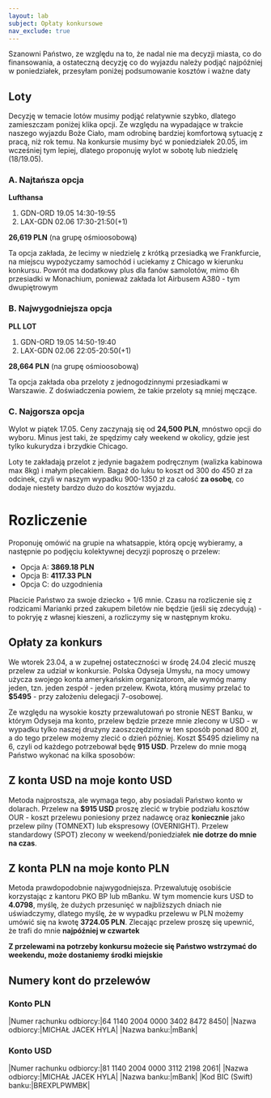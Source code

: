 ```yaml
---
layout: lab
subject: Opłaty konkursowe
nav_exclude: true
---
```


Szanowni Państwo, ze względu na to, że nadal nie ma decyzji miasta, co do finansowania, a ostateczną decyzję co do wyjazdu należy podjąć najpóźniej w poniedziałek, przesyłam poniżej podsumowanie kosztów i ważne daty
## Loty
Decyzję w temacie lotów musimy podjąć relatywnie szybko, dlatego zamieszczam poniżej klika opcji. Ze względu na wypadające w trakcie naszego wyjazdu Boże Ciało, mam odrobinę bardziej komfortową sytuację z pracą, niż rok temu. Na konkursie musimy być w poniedziałek 20.05, im wcześniej tym lepiej, dlatego proponuję wylot w sobotę lub niedzielę (18/19.05). 

### A. Najtańsza opcja
**Lufthansa**
1. GDN-ORD 19.05 14:30-19:55
2. LAX-GDN 02.06 17:30-21:50(+1)
   
**26,619 PLN** (na grupę ośmioosobową)

Ta opcja zakłada, że lecimy w niedzielę z krótką przesiadką we Frankfurcie, na miejscu wypożyczamy samochód i uciekamy z Chicago w kierunku konkursu. Powrót ma dodatkowy plus dla fanów samolotów, mimo 6h przesiadki w Monachium, ponieważ zakłada lot Airbusem A380 - tym dwupiętrowym

### B. Najwygodniejsza opcja
**PLL LOT**
1. GDN-ORD 19.05 14:50-19:40
2. LAX-GDN 02.06 22:05-20:50(+1)
   
**28,664 PLN** (na grupę ośmioosobową)

Ta opcja zakłada oba przeloty z jednogodzinnymi przesiadkami w Warszawie. Z doświadczenia powiem, że takie przeloty są mniej męczące.

### C. Najgorsza opcja
Wylot w piątek 17.05. Ceny zaczynają się od **24,500 PLN**, mnóstwo opcji do wyboru. Minus jest taki, że spędzimy cały weekend w okolicy, gdzie jest tylko kukurydza i brzydkie Chicago. 

Loty te zakładają przelot z jedynie bagażem podręcznym (walizka kabinowa max 8kg) i małym plecakiem. Bagaż do luku to koszt od 300 do 450 zł za odcinek, czyli w naszym wypadku 900-1350 zł za całość **za osobę**, co dodaje niestety bardzo dużo do kosztów wyjazdu.

# Rozliczenie
Proponuję omówić na grupie na whatsappie, którą opcję wybieramy, a następnie po podjęciu kolektywnej decyzji poproszę o przelew:
- Opcja A: **3869.18 PLN**
- Opcja B: **4117.33 PLN**
- Opcja C: do uzgodnienia
  
Płacicie Państwo za swoje dziecko + 1/6 mnie. Czasu na rozliczenie się z rodzicami Marianki przed zakupem biletów nie będzie (jeśli się zdecydują) - to pokryję z własnej kieszeni, a rozliczymy się w następnym kroku.

## Opłaty za konkurs
We wtorek 23.04, a w zupełnej ostateczności w środę 24.04 zlecić muszę przelew za udział w konkursie. Polska Odyseja Umysłu, na mocy umowy użycza swojego konta amerykańskim organizatorom, ale wymóg mamy jeden, tzn. jeden zespół - jeden przelew. Kwota, którą musimy przelać to **$5495** - przy założeniu delegacji 7-osobowej.

Ze względu na wysokie koszty przewalutowań po stronie NEST Banku, w którym Odyseja ma konto, przelew będzie przeze mnie zlecony w USD - w wypadku tylko naszej drużyny zaoszczędzimy w ten sposób ponad 800 zł, a do tego przelew możemy zlecić o dzień później. Koszt $5495 dzielimy na 6, czyli od każdego potrzebował będę **915 USD**. Przelew do mnie mogą Państwo wykonać na kilka sposobów:

## Z konta USD na moje konto USD
Metoda najprostsza, ale wymaga tego, aby posiadali Państwo konto w dolarach. Przelew na **$915 USD** proszę zlecić w trybie podziału kosztów OUR - koszt przelewu poniesiony przez nadawcę oraz **koniecznie** jako przelew pilny (TOMNEXT) lub ekspresowy (OVERNIGHT). Przelew standardowy (SPOT) zlecony w weekend/poniedziałek **nie dotrze do mnie na czas**. 

## Z konta PLN na moje konto PLN
Metoda prawdopodobnie najwygodniejsza. Przewalutuję osobiście korzystając z kantoru PKO BP lub mBanku. W tym momencie kurs USD to **4.0798**, myślę, że dużych przesunięć w najbliższych dniach nie uświadczymy, dlatego myślę, że w wypadku przelewu w PLN możemy umówić się na kwotę **3724.05 PLN**. Zlecając przelew proszę się upewnić, że trafi do mnie **najpóźniej w czwartek**

**Z przelewami na potrzeby konkursu możecie się Państwo wstrzymać do weekendu, może dostaniemy środki miejskie**

## Numery kont do przelewów

### Konto PLN

|Numer rachunku odbiorcy:|64 1140 2004 0000 3402 8472 8450|
|Nazwa odbiorcy:|MICHAŁ JACEK HYLA|
|Nazwa banku:|mBank|


### Konto USD

|Numer rachunku odbiorcy:|81 1140 2004 0000 3112 2198 2061|
|Nazwa odbiorcy:|MICHAŁ JACEK HYLA|
|Nazwa banku:|mBank|
|Kod BIC (Swift) banku:|BREXPLPWMBK|